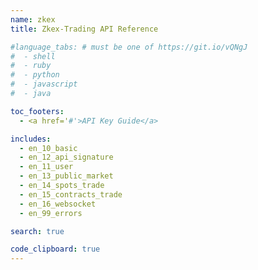 ```yaml
---
name: zkex
title: Zkex-Trading API Reference

#language_tabs: # must be one of https://git.io/vQNgJ
#  - shell
#  - ruby
#  - python
#  - javascript
#  - java

toc_footers:
  - <a href='#'>API Key Guide</a>

includes:
  - en_10_basic
  - en_12_api_signature
  - en_11_user
  - en_13_public_market
  - en_14_spots_trade
  - en_15_contracts_trade
  - en_16_websocket
  - en_99_errors

search: true

code_clipboard: true
---
```

